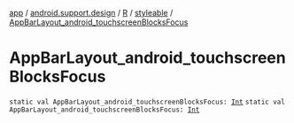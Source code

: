 [app](../../../index.md) / [android.support.design](../../index.md) / [R](../index.md) / [styleable](index.md) / [AppBarLayout_android_touchscreenBlocksFocus](./-app-bar-layout_android_touchscreen-blocks-focus.md)

# AppBarLayout_android_touchscreenBlocksFocus

`static val AppBarLayout_android_touchscreenBlocksFocus: `[`Int`](https://kotlinlang.org/api/latest/jvm/stdlib/kotlin/-int/index.html)
`static val AppBarLayout_android_touchscreenBlocksFocus: `[`Int`](https://kotlinlang.org/api/latest/jvm/stdlib/kotlin/-int/index.html)